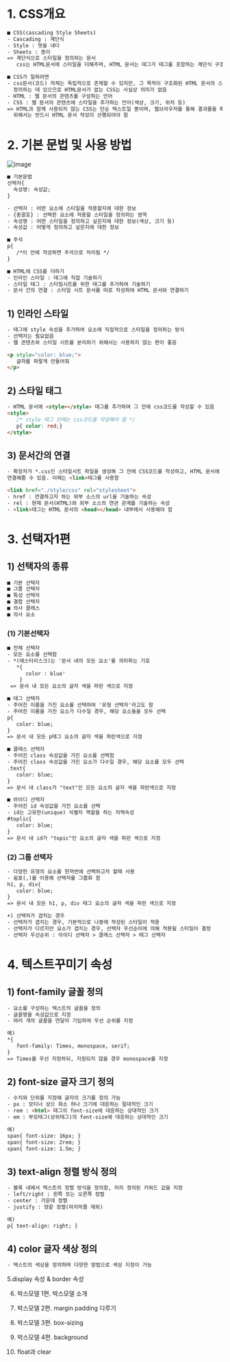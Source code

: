 # 1. CSS개요
```html
■ CSS(cascading Style Sheets)
- Cascading : 계단식
- Style : 멋을 내다
- Sheets : 종이
=> 계단식으로 스타일을 정의하는 문서
   css는 HTML문서에 스타일을 더해주며, HTML 문서는 태그가 태그를 포함하는 계단식 구조를 지님 

■ CSS가 일하려면
- css문서(코드) 자체는 독립적으로 존재할 수 있지만, 그 목적이 구조화된 HTML 문서의 스타일을 
  정의하는 데 있으므로 HTML문서가 없는 CSS는 사실상 의미가 없음
- HTML : 웹 문서의 콘텐츠를 구성하는 언어
- CSS : 웹 문서의 콘텐츠에 스타일을 추가하는 언어(색상, 크기, 위치 등)
=> HTML과 함께 사용되지 않는 CSS는 단순 텍스트일 뿐이며, 웹브라우저를 통해 결과물을 확인하기
  위해서는 반드시 HTML 문서 작성이 선행되어야 함 
```

# 2. 기본 문법 및 사용 방법
![image](https://github.com/uhyozzy/TIL/assets/134241881/c211df81-0709-45df-af5d-d2745f3d3ce8)
```html
■ 기본문법
선택자{
  속성명: 속성값;
}

- 선택자 : 어떤 요소에 스타일을 적용할지에 대한 정보
- {중괄호} : 선택한 요소에 적용할 스타일을 정의하는 영역
- 속성명 : 어떤 스타일을 정의하고 싶은지에 대한 정보(색상, 크기 등)
- 속성값 : 어떻게 정의하고 싶은지에 대한 정보

■ 주석
p{
   /*이 안에 작성하면 주석으로 처리됨 */
}

■ HTML에 CSS를 더하기
- 인라인 스타일 : 태그에 직접 기술하기
- 스타일 태그 : 스타일시트를 위한 태그를 추가하여 기술하기
- 문서 간의 연결 : 스타일 시트 문서를 따로 작성하여 HTML 문서와 연결하기 
```

## 1) 인라인 스타일
```html
- 태그에 style 속성을 추가하여 요소에 직접적으로 스타일을 정의하는 방식
- 선택자는 필요없음
- 웹 콘텐츠와 스타일 시트를 분리하기 위해서는 사용하지 않는 편이 좋음

<p style="color: blue;">
   글자를 파랗게 만들어줘
</p>
```

## 2) 스타일 태그
```html
- HTML 문서에 <style></style> 태그를 추가하여 그 안에 css코드를 작성할 수 있음
<style>
   /* style 태그 안에는 css코드를 작성해야 함 */
   p{ color: red;}
</style>
```

## 3) 문서간의 연결
```html
- 확장자가 *.css인 스타일시트 파일을 생성해 그 안에 CSS코드를 작성하고, HTML 문서에 이를
연결해줄 수 있음. 이때는 <link>태그를 사용함

<link href="./style/css" rel="stylesheet">
- href : 연결하고자 하는 외부 소스의 url을 기술하는 속성
- rel : 현재 문서(HTML)와 외부 소스의 연관 관계를 기술하는 속성
- <link>태그는 HTML 문서의 <head></head> 내부에서 사용해야 함 
```
# 3. 선택자1편
## 1) 선택자의 종류
```html
■ 기본 선택자
■ 그룹 선택자
■ 특성 선택자
■ 결합 선택자
■ 의사 클래스
■ 의사 요소 
```
### (1) 기본선택자
```html
■ 전체 선택자 
- 모든 요소를 선택함
- *(애스터리스크)는 '문서 내의 모든 요소'를 의미하는 기호
   *{
      color : blue'
    }
 => 문서 내 모든 요소의 글자 색을 파란 색으로 지정 

■ 태그 선택자
- 주어진 이름을 가진 요소를 선택하여 '유형 선택자'라고도 함
- 주어진 이름을 가진 요소가 다수일 경우, 해당 요소들을 모두 선택
p{
   color: blue;
}
=> 문서 내 모든 p태그 요소의 글자 색을 파란색으로 지정 

■ 클래스 선택자
- 주어진 class 속성값을 가진 요소를 선택함
- 주어진 class 속성값을 가진 요소가 다수일 경우, 해당 요소를 모두 선택
.text{
   color: blue;
}
=> 문서 내 class가 "text"인 모든 요소의 글자 색을 파란색으로 지정 

■ 아이디 선택자
- 주어진 id 속성값을 가진 요소를 선택
- id는 고유한(unique) 식별자 역할을 하는 저역속성 
#toplic{
   color: blue;
}
=> 문서 내 id가 "topic"인 요소의 글자 색을 파란 색으로 지정 
```

### (2) 그룹 선택자
```html
- 다양한 유형의 요소를 한꺼번에 선택하고자 할때 사용
- 쉼표(,)를 이용해 선택자를 그룹화 함
h1, p, div{
   color: blue;
}
=> 문서 내 모든 h1, p, div 태그 요소의 글자 색을 파란 색으로 지정

+) 선택자가 겹치는 경우
- 선택자가 겹치는 경우, 기본적으로 나중에 작성된 스타일이 적용
- 선택자가 다르지만 요소가 겹치는 경우, 선택자 우선순이에 의해 적용될 스타일이 결정 
- 선택자 우선순위 : 아이디 선택자 > 클래스 선택자 > 태그 선택자 
```
# 4. 텍스트꾸미기 속성
## 1) font-family 글꼴 정의
```html
- 요소를 구성하는 텍스트의 글꼴을 정의
- 글꼴명을 속성값으로 지정
- 여러 개의 글꼴을 연달아 기입하여 우선 순위를 지정

예)
*{
   font-family: Times, monospace, serif;
}
=> Times를 우선 지정하되, 지원되지 않을 경우 monospace를 지정
```
## 2) font-size 글자 크기 정의
```html
- 수치와 단위를 지정해 글자의 크기를 정의 가능
- px : 모티너 상으 화소 하나 크기에 대응하는 절대적인 크기
- rem : <html> 태그의 font-size에 대응하는 상대적인 크기
- em : 부모태그(상위태그)의 font-size에 대응하는 상대적인 크기

예)
span{ font-size: 16px; }
span{ font-size: 2rem; }
span{ font-size: 1.5m; }
```
## 3) text-align 정렬 방식 정의
```html
- 블록 내에서 텍스트의 정렬 방식을 정의함, 미리 정의된 키워드 값을 지정 
- left/right : 왼쪽 또는 오른쪽 정렬
- center : 가운데 정렬
- justify : 양끝 정렬(마지막줄 제외)

예)
p{ text-align: right; }
```
## 4) color 글자 색상 정의
```html
- 텍스트의 색상을 정의하며 다양한 방법으로 색상 지정이 가능 
```

5.display 속성 & border 속성

6. 박스모델 1편. 박스모델 소개

7. 박스모델 2편. margin padding 다루기

8. 박스모델 3편. box-sizing

9. 박스모델 4편. background

10. float과 clear
